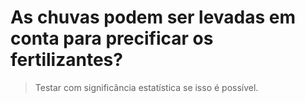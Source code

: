# As chuvas podem ser levadas em conta para precificar os fertilizantes?

> Testar com significância estatística se isso é possível.